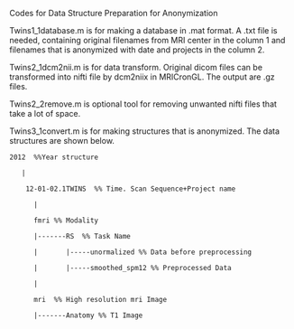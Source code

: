 Codes for Data Structure Preparation for Anonymization

Twins1_1database.m is for making a database in .mat format. A .txt file is needed, containing original filenames from MRI center in the column 1 and filenames that is anonymized with date and projects in the column 2.

Twins2_1dcm2nii.m is for data transform. Original dicom files can be transformed into nifti file by dcm2niix in MRICronGL. The output are .gz files. 

Twins2_2remove.m is optional tool for removing unwanted nifti files that take a lot of space.

Twins3_1convert.m is for making structures that is anonymized. The data structures are shown below.



    2012  %%Year structure
   
       |
   
        12-01-02.1TWINS  %% Time. Scan Sequence+Project name
   
          |
          
          fmri %% Modality
          
          |-------RS  %% Task Name
          
          |       |-----unormalized %% Data before preprocessing
          
          |       |-----smoothed_spm12 %% Preprocessed Data
          
          |
          
          mri  %% High resolution mri Image
          
          |-------Anatomy %% T1 Image
